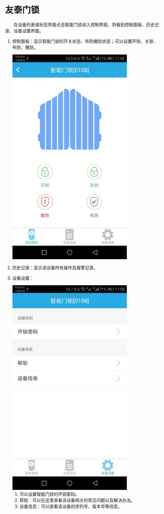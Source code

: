 # 友泰门锁

&emsp;&emsp;在设备列表或标签界面点击智能门锁进入控制界面，将看到控制面板、历史记录、设备设置界面。

1. 控制面板：显示智能门锁的开关状态、布防撤防状态；可以设置开锁、关锁、布防、撤防。

	<img src="../images/MacBee/友泰门锁/控制界面.png" width = "375" height = "667">

2. 历史记录：显示该设备所有操作及报警记录。
3. 设备设置：

	<img src="../images/MacBee/友泰门锁/设备设置.png" width = "375" height = "667">

	1. 可以设置智能门锁的开锁密码。
	2. 帮助：可以在这里查看该设备相关的常见问题以及解决办法。
	3. 设备信息：可以查看该设备的序列号、版本号等信息。





